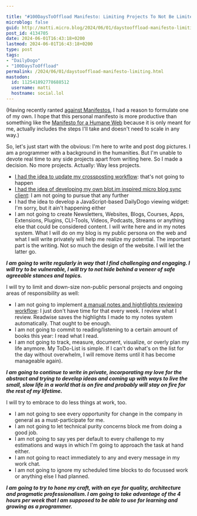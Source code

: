 ```yaml
---

title: "#100DaysToOffload Manifesto: Limiting Projects To Not Be Limited By Them"
microblog: false
guid: http://matti.micro.blog/2024/06/01/daystooffload-manifesto-limiting.html
post_id: 4134705
date: 2024-06-01T16:43:18+0200
lastmod: 2024-06-01T16:43:18+0200
type: post
tags:
- "DailyDogo"
- "100DaysToOffload"
permalink: /2024/06/01/daystooffload-manifesto-limiting.html
mastodon:
  id: 112541892778688512
  username: matti
  hostname: social.lol
---
```

(Having recently ranted [against Manifestos](https://blog.martin-haehnel.de/2024/05/13/weblogpomo-thoughts-on.html), I had a reason to formulate one of my own. I hope that this personal manifesto is more productive than something like the [Manifesto for a Humane Web](https://humanewebmanifesto.com) because it is only meant for me, actually includes the steps I'll take and doesn't need to scale in any way.)

So, let's just start with the obvious: I'm here to write and post dog pictures. I am a programmer with a background in the humanities. But I'm unable to devote real time to any side projects apart from writing here. So I made a decision. No more projects. Actually: Way less projects.

- [I had the idea to update my crossposting workflow](https://blog.martin-haehnel.de/2024/05/07/a-new-crossposting.html): that's not going to happen
- [I had the idea of developing my own blot.im inspired micro blog sync client](https://blog.martin-haehnel.de/2024/04/12/inspired-by-vincent.html): I am not going to pursue that any further
- I had the idea to develop a JavaScript-based DailyDogo viewing widget: I'm sorry, but it ain't happening either
- I am not going to create Newsletters, Websites, Blogs, Courses, Apps, Extensions, Plugins, CLI-Tools, Videos, Podcasts, Streams or anything else that could be considered content. I will write here and in my notes system. What I will do on my blog is my public persona on the web and what I will write privately will help me realize my potential. The important part is the writing. Not so much the design of the website. I will let the latter go.

**_I am going to write regularly in way that I find challenging and engaging. I will try to be vulnerable, I will try to not hide behind a veneer of safe agreeable stances and topics._**

I will try to limit and down-size non-public personal projects and ongoing areas of responsibility as well:

- I am not going to implement [a manual notes and hightlights reviewing workflow](https://blog.martin-haehnel.de/2024/04/14/buildinpublic-zknstuff-im.html): I just don't have time for that every week. I review what I review. Readwise saves the highlights I made to my notes system automatically. That ought to be enough.
- I am not going to commit to reading/listening to a certain amount of books this year: I read what I read.
- I am not going to track, measure, document, visualize, or overly plan my life anymore. My ToDo-List is simple. If I can't do what's on the list for the day without overwhelm, I will remove items until it has become manageable again).

**_I am going to continue to write in private, incorporating my love for the abstract and trying to develop ideas and coming up with ways to live the small, slow life in a world that is on fire and probably will stay on fire for the rest of my lifetime._**

I will try to embrace to do less things at work, too.

- I am not going to see every opportunity for change in the company in general as a must-participate for me.
- I am not going to let technical purity concerns block me from doing a good job.
- I am not going to say yes per default to every challenge to my estimations and ways in which I'm going to approach the task at hand either.
- I am not going to react immediately to any and every message in my work chat.
- I am not going to ignore my scheduled time blocks to do focussed work or anything else I had planned.

**_I am going to try to hone my craft, with an eye for quality, architecture and pragmatic professionalism. I am going to take advantage of the 4 hours per week that I am supposed to be able to use for learning and growing as a programmer._**
